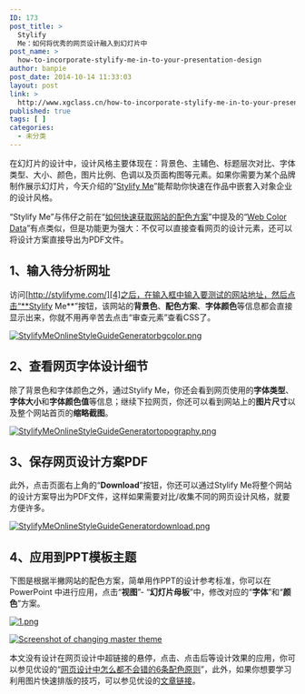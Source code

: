 ```yaml
---
ID: 173
post_title: >
  Stylify
  Me：如何将优秀的网页设计融入到幻灯片中
post_name: >
  how-to-incorporate-stylify-me-in-to-your-presentation-design
author: banpie
post_date: 2014-10-14 11:33:03
layout: post
link: >
  http://www.xgclass.cn/how-to-incorporate-stylify-me-in-to-your-presentation-design/
published: true
tags: [ ]
categories:
  - 未分类
---
```

在幻灯片的设计中，设计风格主要体现在：背景色、主辅色、标题层次对比、字体类型、大小、颜色，图片比例、色调以及页面构图等元素。如果你需要为某个品牌制作展示幻灯片，今天介绍的“[Stylify Me][1]”能帮助你快速在作品中嵌套入对象企业的设计风格。

“Stylify Me”与伟仔之前在“[如何快速获取网站的配色方案][2]”中提及的“[Web Color Data][3]”有点类似，但是功能更为强大：不仅可以直接查看网页的设计元素，还可以将设计方案直接导出为PDF文件。

## 1、输入待分析网址

访问[http://stylifyme.com/][4]之后，在输入框中输入要测试的网站地址，然后点击“**Stylify Me**”按钮，该网站的**背景色**、**配色方案**、**字体颜色**等信息都会直接显示出来，你就不用再辛苦去点击“审查元素”查看CSS了。

[![StylifyMeOnlineStyleGuideGeneratorbgcolor.png][5]][5]

## 2、查看网页字体设计细节

除了背景色和字体颜色之外，通过Stylify Me，你还会看到网页使用的**字体类型**、**字体大小**和**字体颜色值**等信息；继续下拉网页，你还可以看到网站上的**图片尺寸**以及整个网站首页的**缩略截图**。

[![StylifyMeOnlineStyleGuideGeneratortopography.png][6]][6]

## 3、保存网页设计方案PDF

此外，点击页面右上角的“**Download**”按钮，你还可以通过Stylify Me将整个网站的设计方案导出为PDF文件，这样如果需要对比/收集不同的网页设计风格，就要方便许多。

[![StylifyMeOnlineStyleGuideGeneratordownload.png][7]][7]

## 4、应用到PPT模板主题

下图是根据半撇网站的配色方案，简单用作PPT的设计参考标准，你可以在PowerPoint 中进行应用，点击“**视图**”- “**幻灯片母板**”中，修改对应的“**字体**”和“**颜色**”方案。

[![1.png][8]][8]

[![Screenshot of changing master theme][9]][10]

本文没有设计在网页设计中超链接的悬停，点击、点击后等设计效果的应用，你可以参见优设的“[网页设计中怎么都不会错的6条配色原则][11]”，此外，如果你想要学习利用图片快速排版的技巧，可以参见优设的[文章链接][12]。

 [1]: http://stylifyme.com/
 [2]: http://7arnhx.com1.z0.glb.clouddn.com/how-to-get-web-color-scheme/ "如何快速获取网站的配色方案"
 [3]: http://webcolourdata.com/
 [4]: http://stylifyme.com/ "http://stylifyme.com/"
 [5]: http://7arnhx.com1.z0.glb.clouddn.com/wp-content/uploads/2014/10/StylifyMeOnlineStyleGuideGeneratorbgcolor.png
 [6]: http://7arnhx.com1.z0.glb.clouddn.com/wp-content/uploads/2014/10/StylifyMeOnlineStyleGuideGeneratortopography.png
 [7]: http://7arnhx.com1.z0.glb.clouddn.com/wp-content/uploads/2014/10/StylifyMeOnlineStyleGuideGeneratordownload.png
 [8]: http://7arnhx.com1.z0.glb.clouddn.com/wp-content/uploads/2014/10/1.png
 [9]: http://7arnhx.com1.z0.glb.clouddn.com/wp-content/uploads/2014/10/Screenshotofchangingmastertheme_thumb.png "Screenshot of changing master theme"
 [10]: http://7arnhx.com1.z0.glb.clouddn.com/wp-content/uploads/2014/10/Screenshotofchangingmastertheme.png
 [11]: http://www.uisdc.com/6-rules-webdesign-color
 [12]: http://www.uisdc.com/make-photo-professional